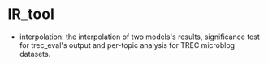 # IR_tool

* interpolation: the interpolation of two models's results, significance test for trec_eval's output and per-topic analysis for TREC microblog datasets.
